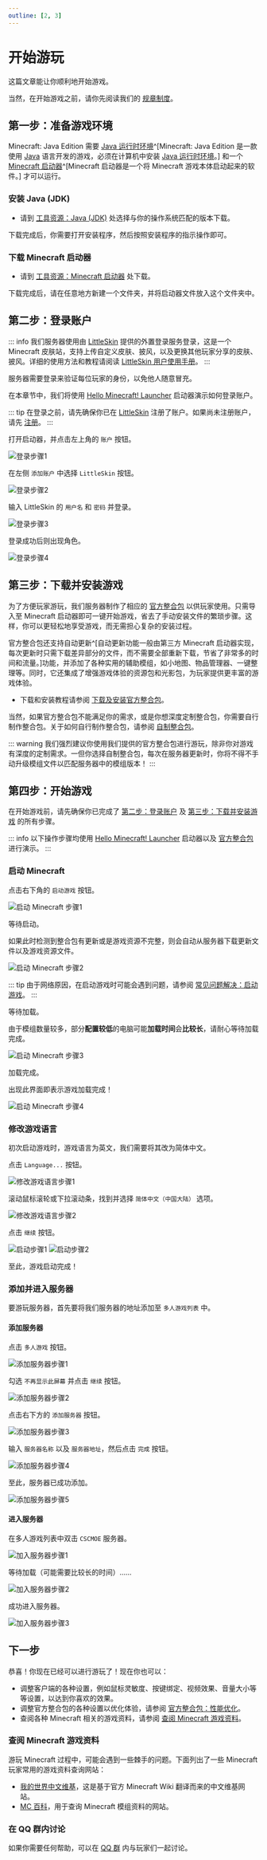 ```yaml
---
outline: [2, 3]
---
```


# 开始游玩

这篇文章能让你顺利地开始游戏。

当然，在开始游戏之前，请你先阅读我们的 [规章制度](/guide/rules)。

## 第一步：准备游戏环境

Minecraft: Java Edition 需要 [Java 运行时环境](https://www.oracle.com/java/technologies/downloads/#java17)^[Minecraft: Java Edition 是一款使用 [Java](https://www.java.com) 语言开发的游戏，必须在计算机中安装 [Java 运行时环境](https://www.oracle.com/java/technologies/downloads/#java17)。] 和一个 [Minecraft 启动器](https://zh.minecraft.wiki/w/Minecraft%E5%90%AF%E5%8A%A8%E5%99%A8?variant=zh-cn)^[Minecraft 启动器是一个将 Minecraft 游戏本体启动起来的软件。] 才可以运行。

### 安装 Java (JDK)

- 请到 [工具资源：Java (JDK)](/tools/jdk) 处选择与你的操作系统匹配的版本下载。

下载完成后，你需要打开安装程序，然后按照安装程序的指示操作即可。

### 下载 Minecraft 启动器

- 请到 [工具资源：Minecraft 启动器](/tools/launcher) 处下载。

下载完成后，请在任意地方新建一个文件夹，并将启动器文件放入这个文件夹中。

## 第二步：登录账户

::: info
我们服务器使用由 [LittleSkin](https://littleskin.cn/) 提供的外置登录服务登录，这是一个 Minecraft 皮肤站，支持上传自定义皮肤、披风，以及更换其他玩家分享的皮肤、披风。详细的使用方法和教程请阅读 [LittleSkin 用户使用手册](https://manual.littlesk.in/)。
:::

服务器需要登录来验证每位玩家的身份，以免他人随意冒充。

在本章节中，我们将使用 [Hello Minecraft! Launcher](https://hmcl.huangyuhui.net) 启动器演示如何登录账户。

::: tip
在登录之前，请先确保你已在 [LittleSkin](https://littleskin.cn/) 注册了账户。如果尚未注册账户，请先 [注册](https://littleskin.cn/auth/register)。
:::

打开启动器，并点击左上角的 `账户` 按钮。

![登录步骤1](/images/hmcl-login-step-1.jpg)

在左侧 `添加账户` 中选择 `LittleSkin` 按钮。

![登录步骤2](/images/hmcl-login-step-2.jpg)

输入 LittleSkin 的 `用户名` 和 `密码` 并登录。

![登录步骤3](/images/hmcl-login-step-3.jpg)

登录成功后则出现角色。

![登录步骤4](/images/hmcl-login-step-4.jpg)

## 第三步：下载并安装游戏

为了方便玩家游玩，我们服务器制作了相应的 [官方整合包](/modpack/official-modpack) 以供玩家使用。只需导入至 Minecraft 启动器即可一键开始游戏，省去了手动安装文件的繁琐步骤。这样，你可以更轻松地享受游戏，而无需担心复杂的安装过程。

官方整合包还支持自动更新^[自动更新功能一般由第三方 Minecraft 启动器实现，每次更新时只需下载差异部分的文件，而不需要全部重新下载，节省了非常多的时间和流量。]功能，并添加了各种实用的辅助模组，如小地图、物品管理器、一键整理等。同时，它还集成了增强游戏体验的资源包和光影包，为玩家提供更丰富的游戏体验。

- 下载和安装教程请参阅 [下载及安装官方整合包](/modpack/official-modpack#下载及安装官方整合包)。

当然，如果官方整合包不能满足你的需求，或是你想深度定制整合包，你需要自行制作整合包。关于如何自行制作整合包，请参阅 [自制整合包](#)。

::: warning
我们强烈建议你使用我们提供的官方整合包进行游玩，除非你对游戏有深度的定制需求。一但你选择自制整合包，每次在服务器更新时，你将不得不手动升级模组文件以匹配服务器中的模组版本！
:::

## 第四步：开始游戏

在开始游戏前，请先确保你已完成了 [第二步：登录账户](#第二步-登录账户) 及 [第三步：下载并安装游戏](#第三步-下载并安装游戏) 的所有步骤。

::: info
以下操作步骤均使用 [Hello Minecraft! Launcher](https://hmcl.huangyuhui.net) 启动器以及 [官方整合包](/modpack/official-modpack) 进行演示。
:::

### 启动 Minecraft

点击右下角的 `启动游戏` 按钮。

![启动 Minecraft 步骤1](/images/modpack-start-step-1.jpg)

等待启动。

如果此时检测到整合包有更新或是游戏资源不完整，则会自动从服务器下载更新文件以及游戏资源文件。

![启动 Minecraft 步骤2](/images/modpack-start-step-2.jpg)

::: tip
由于网络原因，在启动游戏时可能会遇到问题，请参阅 [常见问题解决：启动游戏](/guide/troubles#启动游戏)。
:::

等待加载。

由于模组数量较多，部分**配置较低**的电脑可能**加载时间**会**比较长**，请耐心等待加载完成。

![启动 Minecraft 步骤3](/images/modpack-start-step-3.jpg)

加载完成。

出现此界面即表示游戏加载完成！

![启动 Minecraft 步骤4](/images/modpack-start-step-4.jpg)

### 修改游戏语言

初次启动游戏时，游戏语言为英文，我们需要将其改为简体中文。

点击 `Language...` 按钮。

![修改游戏语言步骤1](/images/change-language-step-1.jpg)

滚动鼠标滚轮或下拉滚动条，找到并选择 `简体中文（中国大陆）` 选项。

![修改游戏语言步骤2](/images/change-language-step-2.jpg)

点击 `继续` 按钮。

![启动步骤1](/images/start-step-1.jpg)
![启动步骤2](/images/start-step-2.jpg)

至此，游戏启动完成！

### 添加并进入服务器

要游玩服务器，首先要将我们服务器的地址添加至 `多人游戏列表` 中。

#### 添加服务器

点击 `多人游戏` 按钮。

![添加服务器步骤1](/images/add-server-step-1.jpg)

勾选 `不再显示此屏幕` 并点击 `继续` 按钮。

![添加服务器步骤2](/images/add-server-step-2.jpg)

点击右下方的 `添加服务器` 按钮。

![添加服务器步骤3](/images/add-server-step-3.jpg)

输入 `服务器名称` 以及 `服务器地址`，然后点击 `完成` 按钮。

![添加服务器步骤4](/images/add-server-step-4.jpg)

至此，服务器已成功添加。

![添加服务器步骤5](/images/add-server-step-5.jpg)

#### 进入服务器

在多人游戏列表中双击 `CSCMOE` 服务器。

![加入服务器步骤1](/images/join-server-step-1.jpg)

等待加载（可能需要比较长的时间）……

![加入服务器步骤2](/images/join-server-step-2.jpg)

成功进入服务器。

![加入服务器步骤3](/images/join-server-step-3.jpg)

## 下一步

恭喜！你现在已经可以进行游玩了！现在你也可以：

- 调整客户端的各种设置，例如鼠标灵敏度、按键绑定、视频效果、音量大小等等设置，以达到你喜欢的效果。
- 调整官方整合包的各种设置以优化体验，请参阅 [官方整合包：性能优化](/modpack/official-modpack#性能优化)。
- 查阅各种 Minecraft 相关的游戏资料，请参阅 [查阅 Minecraft 游戏资料](#查阅-minecraft-游戏资料)。

### 查阅 Minecraft 游戏资料

游玩 Minecraft 过程中，可能会遇到一些棘手的问题。下面列出了一些 Minecraft 玩家常用的游戏资料查询网站：

- [我的世界中文维基](https://zh.minecraft.wiki)，这是基于官方 Minecraft Wiki 翻译而来的中文维基网站。
- [MC 百科](https://www.mcmod.cn)，用于查询 Minecraft 模组资料的网站。

### 在 QQ 群内讨论

如果你需要任何帮助，可以在 [QQ 群](https://qm.qq.com/q/2Ly0obalpu) 内与玩家们一起讨论。
